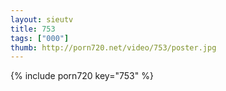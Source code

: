 ```yaml
--- 
layout: sieutv
title: 753
tags: ["000"]
thumb: http://porn720.net/video/753/poster.jpg
---
```

{% include porn720 key="753" %} 
